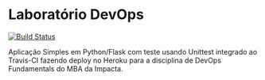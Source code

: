 # Laboratório DevOps

[![Build Status](https://app.travis-ci.com/abmoraes16/devopslab.svg?branch=main)](https://app.travis-ci.com/abmoraes16/devopslab)

Aplicação Simples em Python/Flask com teste usando Unittest integrado ao Travis-CI fazendo deploy no Heroku para a disciplina de DevOps Fundamentals do MBA da Impacta.